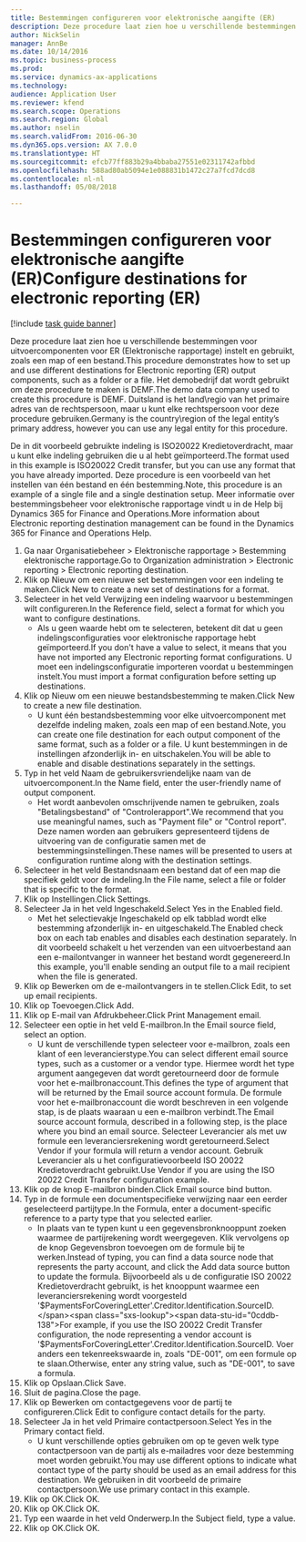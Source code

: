 ```yaml
--- 
title: Bestemmingen configureren voor elektronische aangifte (ER)
description: Deze procedure laat zien hoe u verschillende bestemmingen voor uitvoercomponenten voor ER (Elektronische rapportage) instelt en gebruikt, zoals een map of een bestand.
author: NickSelin
manager: AnnBe
ms.date: 10/14/2016
ms.topic: business-process
ms.prod: 
ms.service: dynamics-ax-applications
ms.technology: 
audience: Application User
ms.reviewer: kfend
ms.search.scope: Operations
ms.search.region: Global
ms.author: nselin
ms.search.validFrom: 2016-06-30
ms.dyn365.ops.version: AX 7.0.0
ms.translationtype: HT
ms.sourcegitcommit: efcb77ff883b29a4bbaba27551e02311742afbbd
ms.openlocfilehash: 588ad80ab5094e1e088831b1472c27a7fcd7dcd8
ms.contentlocale: nl-nl
ms.lasthandoff: 05/08/2018

---
```

# <a name="configure-destinations-for-electronic-reporting-er"></a><span data-ttu-id="0cddb-103">Bestemmingen configureren voor elektronische aangifte (ER)</span><span class="sxs-lookup"><span data-stu-id="0cddb-103">Configure destinations for electronic reporting (ER)</span></span>

[!include [task guide banner](../../includes/task-guide-banner.md)]

<span data-ttu-id="0cddb-104">Deze procedure laat zien hoe u verschillende bestemmingen voor uitvoercomponenten voor ER (Elektronische rapportage) instelt en gebruikt, zoals een map of een bestand.</span><span class="sxs-lookup"><span data-stu-id="0cddb-104">This procedure demonstrates how to set up and use different destinations for Electronic reporting (ER) output components, such as a folder or a file.</span></span> <span data-ttu-id="0cddb-105">Het demobedrijf dat wordt gebruikt om deze procedure te maken is DEMF.</span><span class="sxs-lookup"><span data-stu-id="0cddb-105">The demo data company used to create this procedure is DEMF.</span></span> <span data-ttu-id="0cddb-106">Duitsland is het land\regio van het primaire adres van de rechtspersoon, maar u kunt elke rechtspersoon voor deze procedure gebruiken.</span><span class="sxs-lookup"><span data-stu-id="0cddb-106">Germany is the country\region of the legal entity’s primary address, however you can use any legal entity for this procedure.</span></span> 

<span data-ttu-id="0cddb-107">De in dit voorbeeld gebruikte indeling is ISO20022 Kredietoverdracht, maar u kunt elke indeling gebruiken die u al hebt geïmporteerd.</span><span class="sxs-lookup"><span data-stu-id="0cddb-107">The format used in this example is ISO20022 Credit transfer, but you can use any format that you have already imported.</span></span> <span data-ttu-id="0cddb-108">Deze procedure is een voorbeeld van het instellen van één bestand en één bestemming.</span><span class="sxs-lookup"><span data-stu-id="0cddb-108">Note, this procedure is an example of a single file and a single destination setup.</span></span> <span data-ttu-id="0cddb-109">Meer informatie over bestemmingsbeheer voor elektronische rapportage vindt u in de Help bij Dynamics 365 for Finance and Operations.</span><span class="sxs-lookup"><span data-stu-id="0cddb-109">More information about Electronic reporting destination management can be found in the Dynamics 365 for Finance and Operations Help.</span></span>

1. <span data-ttu-id="0cddb-110">Ga naar Organisatiebeheer > Elektronische rapportage > Bestemming elektronische rapportage.</span><span class="sxs-lookup"><span data-stu-id="0cddb-110">Go to Organization administration > Electronic reporting > Electronic reporting destination.</span></span>
2. <span data-ttu-id="0cddb-111">Klik op Nieuw om een nieuwe set bestemmingen voor een indeling te maken.</span><span class="sxs-lookup"><span data-stu-id="0cddb-111">Click New to create a new set of destinations for a format.</span></span>
3. <span data-ttu-id="0cddb-112">Selecteer in het veld Verwijzing een indeling waarvoor u bestemmingen wilt configureren.</span><span class="sxs-lookup"><span data-stu-id="0cddb-112">In the Reference field, select a format for which you want to configure destinations.</span></span>
    * <span data-ttu-id="0cddb-113">Als u geen waarde hebt om te selecteren, betekent dit dat u geen indelingsconfiguraties voor elektronische rapportage hebt geïmporteerd.</span><span class="sxs-lookup"><span data-stu-id="0cddb-113">If you don't have a value to select, it means that you have not imported any Electronic reporting format configurations.</span></span> <span data-ttu-id="0cddb-114">U moet een indelingsconfiguratie importeren voordat u bestemmingen instelt.</span><span class="sxs-lookup"><span data-stu-id="0cddb-114">You must import a format configuration before setting up destinations.</span></span>  
4. <span data-ttu-id="0cddb-115">Klik op Nieuw om een nieuwe bestandsbestemming te maken.</span><span class="sxs-lookup"><span data-stu-id="0cddb-115">Click New to create a new file destination.</span></span>
    * <span data-ttu-id="0cddb-116">U kunt één bestandsbestemming voor elke uitvoercomponent met dezelfde indeling maken, zoals een map of een bestand.</span><span class="sxs-lookup"><span data-stu-id="0cddb-116">Note, you can create one file destination for each output component of the same format, such as a folder or a file.</span></span> <span data-ttu-id="0cddb-117">U kunt bestemmingen in de instellingen afzonderlijk in- en uitschakelen.</span><span class="sxs-lookup"><span data-stu-id="0cddb-117">You will be able to enable and disable destinations separately in the settings.</span></span>  
5. <span data-ttu-id="0cddb-118">Typ in het veld Naam de gebruikersvriendelijke naam van de uitvoercomponent.</span><span class="sxs-lookup"><span data-stu-id="0cddb-118">In the Name field, enter the user-friendly name of output component.</span></span>
    * <span data-ttu-id="0cddb-119">Het wordt aanbevolen omschrijvende namen te gebruiken, zoals "Betalingsbestand" of "Controlerapport".</span><span class="sxs-lookup"><span data-stu-id="0cddb-119">We recommend that you use meaningful names, such as "Payment file" or "Control report".</span></span> <span data-ttu-id="0cddb-120">Deze namen worden aan gebruikers gepresenteerd tijdens de uitvoering van de configuratie samen met de bestemmingsinstellingen.</span><span class="sxs-lookup"><span data-stu-id="0cddb-120">These names will be presented to users at configuration runtime along with the destination settings.</span></span>  
6. <span data-ttu-id="0cddb-121">Selecteer in het veld Bestandsnaam een bestand dat of een map die specifiek geldt voor de indeling.</span><span class="sxs-lookup"><span data-stu-id="0cddb-121">In the File name, select a file or folder that is specific to the format.</span></span>
7. <span data-ttu-id="0cddb-122">Klik op Instellingen.</span><span class="sxs-lookup"><span data-stu-id="0cddb-122">Click Settings.</span></span>
8. <span data-ttu-id="0cddb-123">Selecteer Ja in het veld Ingeschakeld.</span><span class="sxs-lookup"><span data-stu-id="0cddb-123">Select Yes in the Enabled field.</span></span>
    * <span data-ttu-id="0cddb-124">Met het selectievakje Ingeschakeld op elk tabblad wordt elke bestemming afzonderlijk in- en uitgeschakeld.</span><span class="sxs-lookup"><span data-stu-id="0cddb-124">The Enabled check box on each tab enables and disables each destination separately.</span></span> <span data-ttu-id="0cddb-125">In dit voorbeeld schakelt u het verzenden van een uitvoerbestand aan een e-mailontvanger in wanneer het bestand wordt gegenereerd.</span><span class="sxs-lookup"><span data-stu-id="0cddb-125">In this example, you'll enable sending an output file to a mail recipient when the file is generated.</span></span>  
9. <span data-ttu-id="0cddb-126">Klik op Bewerken om de e-mailontvangers in te stellen.</span><span class="sxs-lookup"><span data-stu-id="0cddb-126">Click Edit, to set up email recipients.</span></span>
10. <span data-ttu-id="0cddb-127">Klik op Toevoegen.</span><span class="sxs-lookup"><span data-stu-id="0cddb-127">Click Add.</span></span>
11. <span data-ttu-id="0cddb-128">Klik op E-mail van Afdrukbeheer.</span><span class="sxs-lookup"><span data-stu-id="0cddb-128">Click Print Management email.</span></span>
12. <span data-ttu-id="0cddb-129">Selecteer een optie in het veld E-mailbron.</span><span class="sxs-lookup"><span data-stu-id="0cddb-129">In the Email source  field, select an option.</span></span>
    * <span data-ttu-id="0cddb-130">U kunt de verschillende typen selecteer voor e-mailbron, zoals een klant of een leverancierstype.</span><span class="sxs-lookup"><span data-stu-id="0cddb-130">You can select different email source types, such as a customer or a vendor type.</span></span> <span data-ttu-id="0cddb-131">Hiermee wordt het type argument aangegeven dat wordt geretourneerd door de formule voor het e-mailbronaccount.</span><span class="sxs-lookup"><span data-stu-id="0cddb-131">This defines the type of argument that will be returned by the Email source account formula.</span></span> <span data-ttu-id="0cddb-132">De formule voor het e-mailbronaccount die wordt beschreven in een volgende stap, is de plaats waaraan u een e-mailbron verbindt.</span><span class="sxs-lookup"><span data-stu-id="0cddb-132">The Email source account formula, described in a following step, is the place where you bind an email source.</span></span> <span data-ttu-id="0cddb-133">Selecteer Leverancier als met uw formule een leveranciersrekening wordt geretourneerd.</span><span class="sxs-lookup"><span data-stu-id="0cddb-133">Select Vendor if your formula will return a vendor account.</span></span> <span data-ttu-id="0cddb-134">Gebruik Leverancier als u het configuratievoorbeeld ISO 20022 Kredietoverdracht gebruikt.</span><span class="sxs-lookup"><span data-stu-id="0cddb-134">Use Vendor if you are using the ISO 20022 Credit Transfer configuration example.</span></span>  
13. <span data-ttu-id="0cddb-135">Klik op de knop E-mailbron binden.</span><span class="sxs-lookup"><span data-stu-id="0cddb-135">Click Email source bind button.</span></span>
14. <span data-ttu-id="0cddb-136">Typ in de formule een documentspecifieke verwijzing naar een eerder geselecteerd partijtype.</span><span class="sxs-lookup"><span data-stu-id="0cddb-136">In the Formula, enter a document-specific reference to a party type that you selected earlier.</span></span>
    * <span data-ttu-id="0cddb-137">In plaats van te typen kunt u een gegevensbronknooppunt zoeken waarmee de partijrekening wordt weergegeven. Klik vervolgens op de knop Gegevensbron toevoegen om de formule bij te werken.</span><span class="sxs-lookup"><span data-stu-id="0cddb-137">Instead of typing, you can find a data source node that represents the party account, and click the Add data source button to update the formula.</span></span> <span data-ttu-id="0cddb-138">Bijvoorbeeld als u de configuratie ISO 20022 Kredietoverdracht gebruikt, is het knooppunt waarmee een leveranciersrekening wordt voorgesteld '$PaymentsForCoveringLetter'.Creditor.Identification.SourceID.</span><span class="sxs-lookup"><span data-stu-id="0cddb-138">For example, if you use the ISO 20022 Credit Transfer configuration, the node representing a vendor account is '$PaymentsForCoveringLetter'.Creditor.Identification.SourceID.</span></span> <span data-ttu-id="0cddb-139">Voer anders een tekenreekswaarde in, zoals "DE-001", om een formule op te slaan.</span><span class="sxs-lookup"><span data-stu-id="0cddb-139">Otherwise, enter any string value, such as "DE-001", to save a formula.</span></span>  
15. <span data-ttu-id="0cddb-140">Klik op Opslaan.</span><span class="sxs-lookup"><span data-stu-id="0cddb-140">Click Save.</span></span>
16. <span data-ttu-id="0cddb-141">Sluit de pagina.</span><span class="sxs-lookup"><span data-stu-id="0cddb-141">Close the page.</span></span>
17. <span data-ttu-id="0cddb-142">Klik op Bewerken om contactgegevens voor de partij te configureren.</span><span class="sxs-lookup"><span data-stu-id="0cddb-142">Click Edit to configure contact details for the party.</span></span>
18. <span data-ttu-id="0cddb-143">Selecteer Ja in het veld Primaire contactpersoon.</span><span class="sxs-lookup"><span data-stu-id="0cddb-143">Select Yes in the Primary contact field.</span></span>
    * <span data-ttu-id="0cddb-144">U kunt verschillende opties gebruiken om op te geven welk type contactpersoon van de partij als e-mailadres voor deze bestemming moet worden gebruikt.</span><span class="sxs-lookup"><span data-stu-id="0cddb-144">You may use different options to indicate what contact type of the party should be used as an email address for this destination.</span></span> <span data-ttu-id="0cddb-145">We gebruiken in dit voorbeeld de primaire contactpersoon.</span><span class="sxs-lookup"><span data-stu-id="0cddb-145">We use primary contact in this example.</span></span>  
19. <span data-ttu-id="0cddb-146">Klik op OK.</span><span class="sxs-lookup"><span data-stu-id="0cddb-146">Click OK.</span></span>
20. <span data-ttu-id="0cddb-147">Klik op OK.</span><span class="sxs-lookup"><span data-stu-id="0cddb-147">Click OK.</span></span>
21. <span data-ttu-id="0cddb-148">Typ een waarde in het veld Onderwerp.</span><span class="sxs-lookup"><span data-stu-id="0cddb-148">In the Subject field, type a value.</span></span>
22. <span data-ttu-id="0cddb-149">Klik op OK.</span><span class="sxs-lookup"><span data-stu-id="0cddb-149">Click OK.</span></span>


